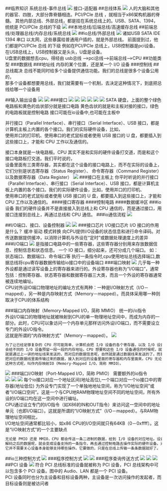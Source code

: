 ##临界知识
系统总线-事件总线
[](https://time.geekbang.org/column/article/111952)
[](https://www.coursera.org/lecture/jisuanji-zucheng/901-shu-ru-shu-chu-jie-kou-de-ji-ben-gong-neng-EU9VB)
![](.z_计算机_io总线_images/414a6ec5.png)
接口-适配器
##总线体系
![](.z_计算机_io总线_images/bf19e032.png)
人的大脑和其他的器官、四肢，大部分靠脊髓相连。PCI/PCIe 总线 ，就相当于x86架构机器的脊髓。
其他内部总线、外部总线，都是挂在系统总线上的。USB、SATA、1394，统统是 PCI/PCIe 总线的下级
![](.z_计算机_io总线_处理器总线_缓存总线_images/ac2a2e8e.png)
##本地总线/后端总线/高速缓存总线
##前端总线/处理器总线/内存总线/系统总线
![](.z_计算机_io总线_处理器总线_缓存总线_images/f6f3e7c2.png)
##io总线/外部总线
![](.z_计算机_io总线_处理器总线_缓存总线_images/ff3ef794.png)
诸如USB SATA IDE 1394 串口 以太网，这些暴露给普通用户插的，就是外部总线。
前面提到过，他们都是PCI/PCIe 总线 的下级
例如在PCI/PCIe 总线上，USB控制器是pci设备。在USB总线上，USB控制器又是头头，U盘是设备。  
 U盘里的数据想去cpu，得经由 usb总线 -->pci总线-->前端总线-->CPU
##功能类型
###数据线
###地址线
内存的某个位置，还是某一个 I/O 设备
###控制线
##总线裁决
总线不能同时给多个设备提供通信功能。我们的总线是很多个设备公用的，  
那多个设备都想要用总线，我们就需要有一个机制，去决定这种情况下，到底把总线给哪一个设备用

##输入输出设备
![](.z_计算机_io总线_io接口_io端口_输入输出设备_images/0de0b83c.png)
![](.z_计算机_io总线_io接口_io端口_输入输出设备_images/500405d0.png)
###接口
![](.z_计算机_io总线_io接口_io端口_输入输出设备_images/e6a452df.png)
![](.z_计算机_io总线_io接口_io端口_输入输出设备_images/d17ec0a3.png)
![](.z_计算机_io总线_io接口_io端口_输入输出设备_images/71d00899.png)
![](.z_计算机_io总线_io接口_io端口_输入输出设备_images/cf2563bf.png)
![](.z_计算机_io总线_io接口_io端口_输入输出设备_images/bd0e1e8c.png)
![](.z_计算机_io总线_io接口_io端口_输入输出设备_images/834d9fe2.png)
SATA 硬盘，上面的整个绿色电路板和黄色的齿状部分就是接口电路
黄色齿状的就是和主板对接的接口，绿色的电路板就是控制电路
接口可能在io设备中,也可能在主板中

并行接口（Parallel Interface）、串行接口（Serial Interface）、USB 接口，都是计算机主板上内置的各个接口。我们的实际硬件设备，比如，  
使用并口的打印机、使用串口的老式鼠标或者使用 USB 接口的 U 盘，都要插入到这些接口上，才能和 CPU 工作以及通信的。

接口本身就是一块电路板。CPU 其实不是和实际的硬件设备打交道，而是和这个接口电路板打交道。我们平时说的，  
设备里面有三类寄存器，其实都在这个设备的接口电路上，而不在实际的设备上，它们分别是状态寄存器（Status Register）、 命令寄存器（Command Register）以及数据寄存器（Data Register）
![](.z_计算机_io总线_io接口_io端口_输入输出设备_images/9056d9dc.png)
###接口在主板上
你平时听说的并行接口（Parallel Interface）、串行接口（Serial Interface）、USB 接口，都是计算机主板上内置的各个接口。我们的实际硬件设备，比如，使用并口的打印机、  
使用串口的老式鼠标或者使用 USB 接口的 U 盘，都要插入到这些接口上，才能和 CPU 工作以及通信的。
####接口寄存器
####控制电路
####数据缓冲区
###io设备
我们的硬件设备并不是直接接入到总线上和 CPU 通信的，而是通过接口，用接口连接到总线上，再通过总线和 CPU 通信。
###io通信流程
![](.z_计算机_io总线_io接口_io端口_输入输出设备_images/9056d9dc.png)
[](https://time.geekbang.org/column/article/113361)

##I/O端口、接口、设备控制器
![](.z_计算机_io总线_处理器总线_缓存总线_images/fefb5f04.png)
![](.z_计算机_io总线_处理器总线_缓存总线_images/691e3d31.png)
###接口芯片
I/O接口芯片
I/O 接口的作用是什么？
缓冲
驱动
模式转换
向CPU提供I/O设备的状态信息和进行命令译码。对传送数据提供缓冲，以消除计算机与外设在“定时”或数据处理速度上的差异
###I/O端口
![](.z_计算机_io总线_io接口_io端口_输入输出设备_images/673c0014.png)
是指接口电路中的一些寄存器，这些寄存器分别用来存放数据信息、控制信息和状态信息。
一个 IO 接口，细分起来，还可分成几个端口。
如：状态端口、数据端口、命令端口等
执行一条指令时,cpu使用地址总线选择端口,数据总线将cpu寄存器数据传输给io接口中的设备端口
###端口映射
![](.z_计算机_io总线_处理器总线_缓存总线_images/7bd6eb6a.png)
几乎每一种外设都是通过读写设备上的寄存器来进行的。外设寄存器也称为“I/O端口”，通常包括：控制寄存器、状态寄存器和数据寄存器三大类，而且一个外设的寄存器通常被连续地编址。  
CPU对外设IO端口物理地址的编址方式有两种：一种是I/O映射方式（I/O－mapped），另一种是内存映射方式（Memory－mapped）。而具体采用哪一种则取决于CPU的体系结构

###端口内存映射（Memory-Mapped I/O，简称 MMIO）
统一的i/o指令  
外设I/O端口的物理地址就被映射到CPU的单一物理地址空间中，而成为内存的一部分。此时，CPU可以象访问一个内存单元那样访问外设I/O端口，而不需要设立专门的外设I/O指令。  
这就是所谓的“内存映射方式”（Memory－mapped）。
![](.z_计算机_io总线_io接口_io端口_输入输出设备_images/1dc5d9d1.png)
```asp
为了让已经足够复杂的 CPU 尽可能简单，计算机会把 I/O 设备的各个寄存器，以及 I/O 设备内部的内存地址，都映射到主内存地址空间里来。主内存的地址空间里，
会给不同的 I/O 设备预留一段一段的内存地址。CPU 想要和这些 I/O 设备通信的时候呢，就往这些地址发送数据。这些地址信息，
就是通过上一讲的地址线来发送的，而对应的数据信息呢，自然就是通过数据线来发送的了。而我们的 I/O 设备呢，就会监控地址线，并且在 CPU 往自己地址发送数据的时候，
把对应的数据线里面传输过来的数据，接入到对应的设备里面的寄存器和内存里面来。CPU 无论是向 I/O 设备发送命令、查询状态还是传输数据，都可以通过这样的方式。
这种方式呢，叫作内存映射IO（Memory-Mapped I/O，简称 MMIO）。
```
![](.z_计算机_io总线_io接口_io端口_输入输出设备_images/92591038.png)
###端口I/O映射（Port-Mapped I/O，简称 PMIO）
需要额外的io指令  
![](.z_计算机_io总线_io接口_io端口_输入输出设备_images/c260c00c.png)
![](.z_计算机_io总线_io接口_io端口_输入输出设备_images/1c0b8b81.png)
![](.z_计算机_io总线_io接口_io端口_输入输出设备_images/6b578367.png)
每个io接口对应一个地址区间(地址高位),一个端口对应一个io接口中的寄存器(地址低位)
为外设专门实现了一个单独地地址空间，称为“I/O地址空间”或者“I/O端口空间”。这是一个与CPU地RAM物理地址空间不同的地址空间，所有外设的I/O端口均在这一空间中进行编址。  
CPU通过设立专门的I/O指令（如X86的IN和OUT指令）来访问这一空间中的地址单元（也即I/O端口）。这就是所谓的“I/O映射方式”（I/O－mapped）。与RAM物理地址空间相比，  
I/O地址空间通常都比较小，如x86 CPU的I/O空间就只有64KB（0－0xffff）。这是“I/O映射方式”的一个主要缺点

```asp
无论是 PMIO 还是 MMIO，CPU 都会传送一条二进制的数据，给到 I/O 设备的对应地址。设备自己本身的接口电路，再去解码这个数据。  
解码之后的数据呢，就会变成设备支持的一条指令，再去通过控制电路去操作实际的硬件设备。对于 CPU 来说，  
它并不需要关心设备本身能够支持哪些操作。它要做的，只是在总线上传输一条条数据就好了。
```
##io三种控制方式
![](.z_计算机_io总线_io接口_io端口_输入输出设备_端口映射_dma_images/0a4686b5.png)
###程序控制方式
![](.z_计算机_io总线_io接口_io端口_输入输出设备_端口映射_dma_images/55b014e4.png)
![](.z_计算机_io总线_io接口_io端口_输入输出设备_端口映射_dma_images/beaebbc3.png)
###程序查询传送方式
![](.z_计算机_io总线_io接口_io端口_输入输出设备_端口映射_dma_images/f43727d9.png)
![](.z_计算机_io总线_io接口_io端口_输入输出设备_端口映射_dma_images/c44744c6.png)
![](.z_计算机_io总线_io接口_io端口_输入输出设备_端口映射_dma_images/5d22092b.png)
##PCI 设备
[](https://zhuanlan.zhihu.com/p/26172972)
![](.z_计算机_io总线_io接口_io端口_输入输出设备_端口映射_dma_images/0b3466f8.png)
符合 PCI 总线标准的设备就被称为 PCI 设备，PCI 总线架构中可以包含多个 PCI 设备。图中的 Audio、LAN 都是一个 PCI 设备。  
PCI 设备同时也分为主设备和目标设备两种，主设备是一次访问操作的发起者，而目标设备则是被访问者
